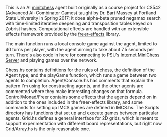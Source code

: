 This is an AI [minitchess](http://wiki.cs.pdx.edu/mc-howto/rules.html) agent built originally as a course project for CS542 (Advanced AI: Combinator Games) taught by Dr. Bart Massey at Portland State University in Spring 2017; it does alpha-beta pruned negamax search with time-limited iterative deepening and transposition tables keyed on Zobrist hashes. Computational effects are handled with an extensible effects framework provided by the [freer-effects](https://hackage.haskell.org/package/freer-effects) library.

The main function runs a local console game against the agent, limited to 40 turns per player, with the agent aiming to take about 7.5 seconds per turn. There's also code in here for connecting to PSU's [Internet MiniChess Server](http://wiki.cs.pdx.edu/minichess/#online) and playing games over the network.

Chess.hs contains definitions for the rules of chess, the definition of the Agent type, and the playGame function, which runs a game between two agents to completion. Agent/Console.hs has comments that explain the pattern I'm using for constructing agents, and the other agents are commented where they make interesting changes on that formula. Control/Monad/Freer contains some effects that the agents depend on in addition to the ones included in the freer-effects library, and some commands for setting up IMCS games are defined in IMCS.hs. The Scripts directory has functions that set up and execute games between particular agents. Grid.hs defines a general interface for 2D grids, which is meant to support experimentation with different board representations, but right now Grid/Array.hs is the only reasonable one.
